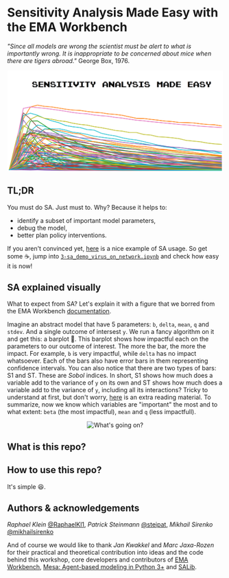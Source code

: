 # Sensitivity Analysis Made Easy with the EMA Workbench

*"Since all models are wrong the scientist must be alert to what is importantly wrong. It is inappropriate to be concerned about mice when there are tigers abroad."* George Box, 1976.

<p align="center">
  <img src="img/logo.png" width="640"  title="What's going on?">
</p>

## TL;DR
You must do SA. Just must to. Why? Because it helps to:

* identify a subset of important model parameters,
* debug the model,
* better plan policy interventions.

If you aren't convinced yet, [here](https://www.nature.com/articles/s43588-021-00028-9) is a nice example of SA usage. So get some ☕, jump into [`3-sa_demo_virus_on_network.ipynb`](3-sa_demo_virus_on_network.ipynb) and check how easy it is now!

## SA explained visually
What to expect from SA? Let's explain it with a figure that we borred from the EMA Workbench [documentation](https://emaworkbench.readthedocs.io/en/latest/). 

Imagine an abstract model that have 5 parameters: `b`, `delta`, `mean`, `q` and `stdev`. And a single outcome of intersest `y`. We run a fancy algorithm on it and get this: a barplot 🤯. This barplot shows how impactful each on the parameters to our outcome of interest. The more the bar, the more the impact. For example, `b` is very impactful, while `delta` has no impact whatsoever. Each of the bars also have error bars in them representing confidence intervals. You can also notice that there are two types of bars: S1 and ST. These are *Sobol* indices. In short, S1 shows how much does a variable add to the variance of `y` on its own and ST shows how much does a variable add to the variance of `y`, including all its interactions? Tricky to understand at first, but don't worry, [here](https://salib.readthedocs.io/en/latest/basics.html) is an extra reading material. To summarize, now we know which variables are "important" the most and to what extent: `beta` (the most impactful), `mean` and `q` (less impactfull). 

<p align="center">
  <img src="https://emaworkbench.readthedocs.io/en/latest/_images/indepth_tutorial_open-exploration_25_0.png" width="640" title="What's going on?">
</p>

## What is this repo?

## How to use this repo?
It's simple 😆.


## Authors & acknowledgements
 *Raphael Klein* [@RaphaelKl1](https://twitter.com/RaphaelKl1),
 *Patrick Steinmann* [@steipat](https://twitter.com/steipatr),
 *Mikhail Sirenko* [@mikhailsirenko](https://twitter.com/mikhailsirenko)

 And of course we would like to thank *Jan Kwakkel* and *Marc Jaxa-Rozen* for their practical and theoretical contribution into ideas and the code behind this workshop, core developers and contributors of [EMA Workbench](https://emaworkbench.readthedocs.io/en/latest/), [Mesa: Agent-based modeling in Python 3+](https://mesa.readthedocs.io/en/stable/) and [SALib](https://salib.readthedocs.io/en/latest/).